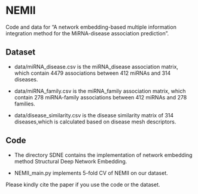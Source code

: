 # NEMII
Code and data for “A network embedding-based multiple information integration method for the MiRNA-disease association prediction”.

## Dataset

- data/miRNA_disease.csv is the miRNA_disease association matrix, which contain 4479 associations between 412 miRNAs and 314 diseases.

- data/miRNA_family.csv is the miRNA_family association matrix, which contain 278 miRNA-family associations between 412 miRNAs and 278 families.

- data/disease_similarity.csv is the disease similarity matrix of 314 diseases,which is calculated based on disease mesh descriptors.

## Code

- The directory SDNE contains the implementation of network embedding method Structural Deep Network Embedding.

- NEMII_main.py implements 5-fold CV of NEMII on our dataset.

Please kindly cite the paper if you use the code or the dataset. 

